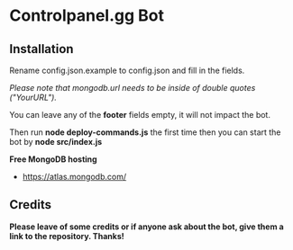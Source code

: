 # Controlpanel.gg Bot

## Installation

Rename config.json.example to config.json and fill in the fields.

_Please note that mongodb.url needs to be inside of double quotes ("YourURL")._

You can leave any of the **footer** fields empty, it will not impact the bot.

Then run **node deploy-commands.js** the first time then you can start the bot by **node src/index.js**

**Free MongoDB hosting**

- https://atlas.mongodb.com/

## Credits

**Please leave of some credits or if anyone ask about the bot, give them a link to the repository. Thanks!**
